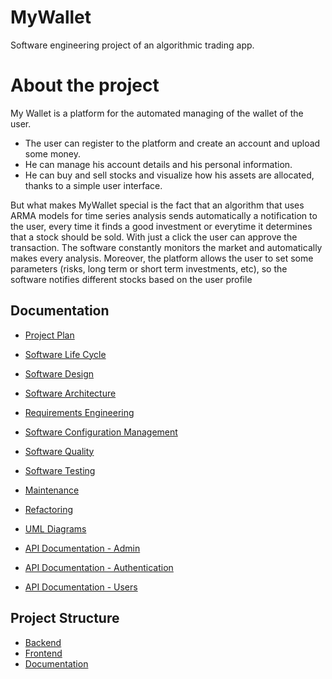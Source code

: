 
# MyWallet
Software engineering project of an algorithmic trading app.
# About the project
My Wallet is a platform for the automated managing of the wallet of the user.
- The user can  register to the platform and create an account and upload some money. 
- He can manage his account details and his personal information.
- He can buy and sell stocks and visualize how his assets are allocated, thanks to a simple user interface. 


But what makes MyWallet special is the fact that an algorithm that uses ARMA models for time series analysis sends automatically a notification to the user, every time it finds a good investment or everytime it determines that a stock should be sold. With just a click the user can approve the transaction.
The software constantly monitors the market and automatically makes every analysis. Moreover, the platform allows the user to set some parameters (risks, long term or short term investments, etc), so the software notifies different stocks based on the user profile

## Documentation

- [Project Plan](./documentation/ProjectPlan.md)
- [Software Life Cycle](./documentation/Software%20life%20cycle/readme.md) 
- [Software Design](./documentation/Software%20Design/readme.md) 
- [Software Architecture](./documentation/Software%20Architecture/readme.md) 

- [Requirements Engineering](./documentation/Requirements%20Engineering/readme.md) 
- [Software Configuration Management](./documentation/Software%20Configuration%20Management/readme.md) 
- [Software Quality](./documentation/Software%20Quality/readme.md) 
- [Software Testing](./documentation/Software%20Testing/readme.md) 
- [Maintenance](./documentation/Maintenance/readme.md) 
- [Refactoring](./documentation/Refactoring/readme.md) 

- [UML Diagrams](./documentation/UML%20diagrams/PDF/)
- [API Documentation - Admin](./documentation/api/Admin.md) 
- [API Documentation - Authentication](./documentation/api/Auth.md)
- [API Documentation - Users](./documentation/api/Users.md) 


## Project Structure

- [Backend](./backend/README.md)
- [Frontend](./frontend/README.md)
- [Documentation](./documentation/README.md)


